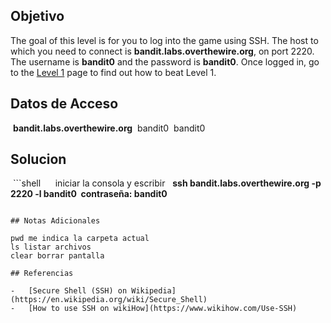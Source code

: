 
## Objetivo

The goal of this level is for you to log into the game using SSH. The host to which you need to connect is **bandit.labs.overthewire.org**, on port 2220. The username is **bandit0** and the password is **bandit0**. Once logged in, go to the [Level 1](https://overthewire.org/wargames/bandit/bandit1.html) page to find out how to beat Level 1.

## Datos de Acceso

 **bandit.labs.overthewire.org**
 bandit0
 bandit0

## Solucion

 ```shell
  
  iniciar la consola y escribir   **ssh bandit.labs.overthewire.org -p 2220 -l bandit0
 contraseña: bandit0**
```

## Notas Adicionales

pwd me indica la carpeta actual
ls listar archivos
clear borrar pantalla

## Referencias

-   [Secure Shell (SSH) on Wikipedia](https://en.wikipedia.org/wiki/Secure_Shell)
-   [How to use SSH on wikiHow](https://www.wikihow.com/Use-SSH)
